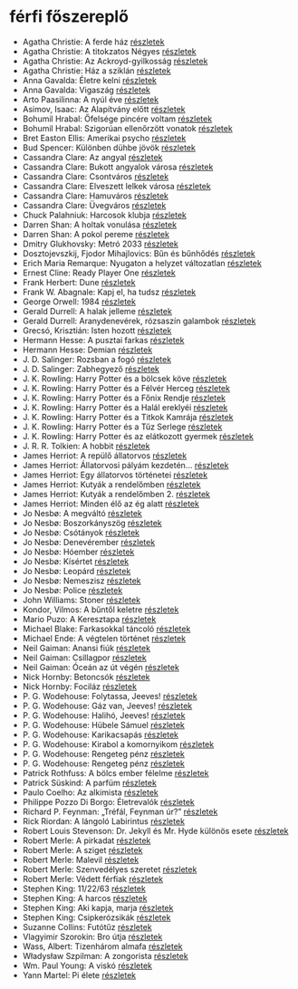 # férfi főszereplő

- Agatha Christie: A ferde ház [részletek](_details/%7Bopf.creator%7D.md#id_64)
- Agatha Christie: A titokzatos Négyes [részletek](_details/%7Bopf.creator%7D.md#id_238)
- Agatha Christie: Az Ackroyd-gyilkosság [részletek](_details/%7Bopf.creator%7D.md#id_63)
- Agatha Christie: Ház a sziklán [részletek](_details/%7Bopf.creator%7D.md#id_249)
- Anna Gavalda: Életre kelni [részletek](_details/%7Bopf.creator%7D.md#id_1303)
- Anna Gavalda: Vigaszág [részletek](_details/%7Bopf.creator%7D.md#id_15)
- Arto Paasilinna: A nyúl éve [részletek](_details/%7Bopf.creator%7D.md#id_634)
- Asimov, Isaac: Az Alapítvány előtt [részletek](_details/%7Bopf.creator%7D.md#id_1183)
- Bohumil Hrabal: Őfelsége pincére voltam [részletek](_details/%7Bopf.creator%7D.md#id_446)
- Bohumil Hrabal: Szigorúan ellenőrzött vonatok [részletek](_details/%7Bopf.creator%7D.md#id_449)
- Bret Easton Ellis: Amerikai psycho [részletek](_details/%7Bopf.creator%7D.md#id_1446)
- Bud Spencer: Különben dühbe jövök [részletek](_details/%7Bopf.creator%7D.md#id_1212)
- Cassandra Clare: Az angyal [részletek](_details/%7Bopf.creator%7D.md#id_640)
- Cassandra Clare: Bukott angyalok városa [részletek](_details/%7Bopf.creator%7D.md#id_638)
- Cassandra Clare: Csontváros [részletek](_details/%7Bopf.creator%7D.md#id_635)
- Cassandra Clare: Elveszett lelkek városa [részletek](_details/%7Bopf.creator%7D.md#id_639)
- Cassandra Clare: Hamuváros [részletek](_details/%7Bopf.creator%7D.md#id_636)
- Cassandra Clare: Üvegváros [részletek](_details/%7Bopf.creator%7D.md#id_637)
- Chuck Palahniuk: Harcosok klubja [részletek](_details/%7Bopf.creator%7D.md#id_660)
- Darren Shan: A holtak vonulása [részletek](_details/%7Bopf.creator%7D.md#id_277)
- Darren Shan: A pokol pereme [részletek](_details/%7Bopf.creator%7D.md#id_278)
- Dmitry Glukhovsky: Metró 2033 [részletek](_details/%7Bopf.creator%7D.md#id_482)
- Dosztojevszkij, Fjodor Mihajlovics: Bűn és bűnhődés [részletek](_details/%7Bopf.creator%7D.md#id_346)
- Erich Maria Remarque: Nyugaton a helyzet változatlan [részletek](_details/%7Bopf.creator%7D.md#id_317)
- Ernest Cline: Ready Player One [részletek](_details/%7Bopf.creator%7D.md#id_1275)
- Frank Herbert: Dune [részletek](_details/%7Bopf.creator%7D.md#id_182)
- Frank W. Abagnale: Kapj el, ha tudsz [részletek](_details/%7Bopf.creator%7D.md#id_669)
- George Orwell: 1984 [részletek](_details/%7Bopf.creator%7D.md#id_364)
- Gerald Durrell: A halak jelleme [részletek](_details/%7Bopf.creator%7D.md#id_879)
- Gerald Durrell: Aranydenevérek, rózsaszín galambok [részletek](_details/%7Bopf.creator%7D.md#id_875)
- Grecsó, Krisztián: Isten hozott [részletek](_details/%7Bopf.creator%7D.md#id_1226)
- Hermann Hesse: A pusztai farkas [részletek](_details/%7Bopf.creator%7D.md#id_400)
- Hermann Hesse: Demian [részletek](_details/%7Bopf.creator%7D.md#id_399)
- J. D. Salinger: Rozsban a fogó [részletek](_details/%7Bopf.creator%7D.md#id_1409)
- J. D. Salinger: Zabhegyező [részletek](_details/%7Bopf.creator%7D.md#id_561)
- J. K. Rowling: Harry Potter és a bölcsek köve [részletek](_details/%7Bopf.creator%7D.md#id_18)
- J. K. Rowling: Harry Potter és a Félvér Herceg [részletek](_details/%7Bopf.creator%7D.md#id_23)
- J. K. Rowling: Harry Potter és a Főnix Rendje [részletek](_details/%7Bopf.creator%7D.md#id_22)
- J. K. Rowling: Harry Potter és a Halál ereklyéi [részletek](_details/%7Bopf.creator%7D.md#id_24)
- J. K. Rowling: Harry Potter és a Titkok Kamrája [részletek](_details/%7Bopf.creator%7D.md#id_19)
- J. K. Rowling: Harry Potter és a Tűz Serlege [részletek](_details/%7Bopf.creator%7D.md#id_21)
- J. K. Rowling: Harry Potter és az elátkozott gyermek [részletek](_details/%7Bopf.creator%7D.md#id_1459)
- J. R. R. Tolkien: A hobbit [részletek](_details/%7Bopf.creator%7D.md#id_61)
- James Herriot: A repülő állatorvos [részletek](_details/%7Bopf.creator%7D.md#id_929)
- James Herriot: Állatorvosi pályám kezdetén… [részletek](_details/%7Bopf.creator%7D.md#id_927)
- James Herriot: Egy állatorvos történetei [részletek](_details/%7Bopf.creator%7D.md#id_926)
- James Herriot: Kutyák a rendelőmben [részletek](_details/%7Bopf.creator%7D.md#id_782)
- James Herriot: Kutyák a rendelőmben 2. [részletek](_details/%7Bopf.creator%7D.md#id_924)
- James Herriot: Minden élő az ég alatt [részletek](_details/%7Bopf.creator%7D.md#id_925)
- Jo Nesbø: A megváltó [részletek](_details/%7Bopf.creator%7D.md#id_592)
- Jo Nesbø: Boszorkányszög [részletek](_details/%7Bopf.creator%7D.md#id_412)
- Jo Nesbø: Csótányok [részletek](_details/%7Bopf.creator%7D.md#id_577)
- Jo Nesbø: Denevérember [részletek](_details/%7Bopf.creator%7D.md#id_581)
- Jo Nesbø: Hóember [részletek](_details/%7Bopf.creator%7D.md#id_582)
- Jo Nesbø: Kísértet [részletek](_details/%7Bopf.creator%7D.md#id_591)
- Jo Nesbø: Leopárd [részletek](_details/%7Bopf.creator%7D.md#id_580)
- Jo Nesbø: Nemeszisz [részletek](_details/%7Bopf.creator%7D.md#id_410)
- Jo Nesbø: Police [részletek](_details/%7Bopf.creator%7D.md#id_578)
- John Williams: Stoner [részletek](_details/%7Bopf.creator%7D.md#id_1004)
- Kondor, Vilmos: A bűntől keletre [részletek](_details/%7Bopf.creator%7D.md#id_980)
- Mario Puzo: A Keresztapa [részletek](_details/%7Bopf.creator%7D.md#id_283)
- Michael Blake: Farkasokkal táncoló [részletek](_details/%7Bopf.creator%7D.md#id_721)
- Michael Ende: A végtelen történet [részletek](_details/%7Bopf.creator%7D.md#id_353)
- Neil Gaiman: Anansi fiúk [részletek](_details/%7Bopf.creator%7D.md#id_1432)
- Neil Gaiman: Csillagpor [részletek](_details/%7Bopf.creator%7D.md#id_886)
- Neil Gaiman: Óceán az út végén [részletek](_details/%7Bopf.creator%7D.md#id_1433)
- Nick Hornby: Betoncsók [részletek](_details/%7Bopf.creator%7D.md#id_708)
- Nick Hornby: Fociláz [részletek](_details/%7Bopf.creator%7D.md#id_703)
- P. G. Wodehouse: Folytassa, Jeeves! [részletek](_details/%7Bopf.creator%7D.md#id_502)
- P. G. Wodehouse: Gáz van, Jeeves! [részletek](_details/%7Bopf.creator%7D.md#id_943)
- P. G. Wodehouse: Halihó, Jeeves! [részletek](_details/%7Bopf.creator%7D.md#id_945)
- P. G. Wodehouse: Hübele Sámuel [részletek](_details/%7Bopf.creator%7D.md#id_504)
- P. G. Wodehouse: Karikacsapás [részletek](_details/%7Bopf.creator%7D.md#id_505)
- P. G. Wodehouse: Kirabol a komornyikom [részletek](_details/%7Bopf.creator%7D.md#id_506)
- P. G. Wodehouse: Rengeteg pénz [részletek](_details/%7Bopf.creator%7D.md#id_509)
- P. G. Wodehouse: Rengeteg pénz [részletek](_details/%7Bopf.creator%7D.md#id_944)
- Patrick Rothfuss: A bölcs ember félelme [részletek](_details/%7Bopf.creator%7D.md#id_1029)
- Patrick Süskind: A parfüm [részletek](_details/%7Bopf.creator%7D.md#id_408)
- Paulo Coelho: Az alkimista [részletek](_details/%7Bopf.creator%7D.md#id_261)
- Philippe Pozzo Di Borgo: Életrevalók [részletek](_details/%7Bopf.creator%7D.md#id_1267)
- Richard P. Feynman: „Tréfál, Feynman úr?” [részletek](_details/%7Bopf.creator%7D.md#id_820)
- Rick Riordan: A lángoló Labirintus [részletek](_details/%7Bopf.creator%7D.md#id_1655)
- Robert Louis Stevenson: Dr. Jekyll és Mr. Hyde különös esete [részletek](_details/%7Bopf.creator%7D.md#id_615)
- Robert Merle: A pirkadat [részletek](_details/%7Bopf.creator%7D.md#id_324)
- Robert Merle: A sziget [részletek](_details/%7Bopf.creator%7D.md#id_325)
- Robert Merle: Malevil [részletek](_details/%7Bopf.creator%7D.md#id_336)
- Robert Merle: Szenvedélyes szeretet [részletek](_details/%7Bopf.creator%7D.md#id_338)
- Robert Merle: Védett férfiak [részletek](_details/%7Bopf.creator%7D.md#id_340)
- Stephen King: 11/22/63 [részletek](_details/%7Bopf.creator%7D.md#id_523)
- Stephen King: A harcos [részletek](_details/%7Bopf.creator%7D.md#id_539)
- Stephen King: Aki kapja, marja [részletek](_details/%7Bopf.creator%7D.md#id_931)
- Stephen King: Csipkerózsikák [részletek](_details/%7Bopf.creator%7D.md#id_1204)
- Suzanne Collins: Futótűz [részletek](_details/%7Bopf.creator%7D.md#id_82)
- Vlagyimir Szorokin: Bro útja [részletek](_details/%7Bopf.creator%7D.md#id_840)
- Wass, Albert: Tizenhárom almafa [részletek](_details/%7Bopf.creator%7D.md#id_216)
- Władysław Szpilman: A zongorista [részletek](_details/%7Bopf.creator%7D.md#id_170)
- Wm. Paul Young: A viskó [részletek](_details/%7Bopf.creator%7D.md#id_962)
- Yann Martel: Pi élete [részletek](_details/%7Bopf.creator%7D.md#id_1458)